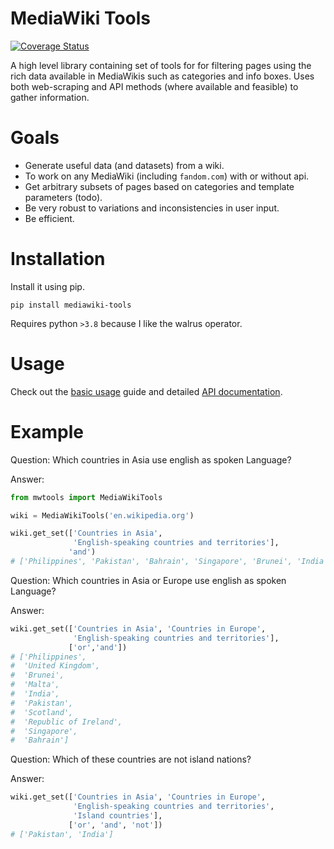 # MediaWiki Tools

[![Coverage Status](https://coveralls.io/repos/github/nick-robo/MediaWiki-Tools/badge.svg?branch=main)](https://coveralls.io/github/nick-robo/MediaWiki-Tools?branch=main)

A high level library containing set of tools for for filtering pages using the rich data available in MediaWikis such as categories and info boxes. Uses both web-scraping and API methods (where available and feasible) to gather information.

# Goals

- Generate useful data (and datasets) from a wiki.
- To work on any MediaWiki (including `fandom.com`) with or without api.
- Get arbitrary subsets of pages based on categories and template parameters (todo).
- Be very robust to variations and inconsistencies in user input.
- Be efficient.


# Installation

Install it using pip.

```
pip install mediawiki-tools
```

Requires python `>3.8` because I like the walrus operator.

# Usage

Check out the [basic usage](https://nick-robo.github.io/MediaWiki-Tools/mwtools.html) guide and detailed [API documentation](https://nick-robo.github.io/MediaWiki-Tools/mwtools/mediawikitools.html).

# Example

Question: Which countries in Asia use english as spoken Language?

Answer:
```python
from mwtools import MediaWikiTools

wiki = MediaWikiTools('en.wikipedia.org')

wiki.get_set(['Countries in Asia', 
              'English-speaking countries and territories'], 
             'and')
# ['Philippines', 'Pakistan', 'Bahrain', 'Singapore', 'Brunei', 'India']
```

Question: Which countries in Asia or Europe use english as spoken Language?

Answer:
```python
wiki.get_set(['Countries in Asia', 'Countries in Europe',
              'English-speaking countries and territories'], 
             ['or','and'])
# ['Philippines',
#  'United Kingdom',
#  'Brunei',
#  'Malta',
#  'India',
#  'Pakistan',
#  'Scotland',
#  'Republic of Ireland',
#  'Singapore',
#  'Bahrain']
```

Question: Which of these countries are not island nations?

Answer:
```python
wiki.get_set(['Countries in Asia', 'Countries in Europe',
              'English-speaking countries and territories',
              'Island countries'], 
             ['or', 'and', 'not'])
# ['Pakistan', 'India']
```

